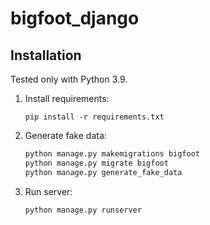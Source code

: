 # bigfoot_django

## Installation

Tested only with Python 3.9.

1) Install requirements:

   `pip install -r requirements.txt`

2) Generate fake data:
   
   ```python
   python manage.py makemigrations bigfoot
   python manage.py migrate bigfoot
   python manage.py generate_fake_data
   ```

3) Run server:

   `python manage.py runserver`
